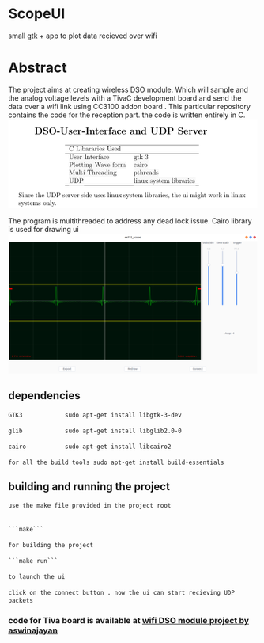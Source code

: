 # ScopeUI
small gtk + app to plot data recieved over wifi

# Abstract 
  The project aims at creating wireless DSO module. Which will sample and the analog voltage levels with a TivaC development board 
  and send the data over a wifi link using CC3100 addon board . This particular repository contains the code for the reception part. 
  the code is written entirely in C. 
      ![Please read report/ee712_project_report](report/libraries_used.png)
     
 
      
The program is multithreaded to address any dead lock issue. Cairo library is used for drawing ui 
![Please read report/ee712_project_report](report/ui_snap.png)

## dependencies 
	
	GTK3			sudo apt-get install libgtk-3-dev
	
	glib			sudo apt-get install libglib2.0-0 
	
	cairo			sudo apt-get install libcairo2
	
	for all the build tools sudo apt-get install build-essentials


## building and running the project 
	
	use the make file provided in the project root
	
	
	```make```
	
	for building the project

	```make run``` 
	
	to launch the ui 

	click on the connect button . now the ui can start recieving UDP packets 

### code for Tiva board is available at [wifi DSO module project by aswinajayan](https://github.com/aswinpajayan/wifi-DSO-module)
